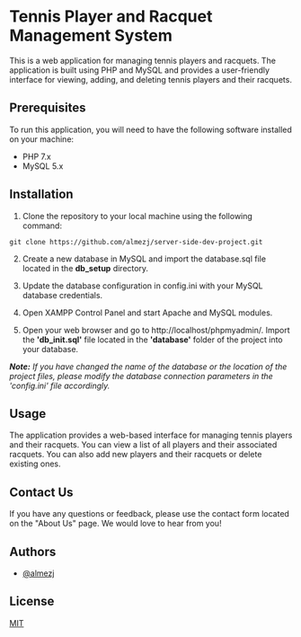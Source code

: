 # Tennis Player and Racquet Management System
This is a web application for managing tennis players and racquets. The application is built using PHP and MySQL and provides a user-friendly interface for viewing, adding, and deleting tennis players and their racquets.

## Prerequisites
To run this application, you will need to have the following software installed on your machine:

- PHP 7.x
- MySQL 5.x

## Installation

1. Clone the repository to your local machine using the following command:

```
git clone https://github.com/almezj/server-side-dev-project.git
```
2. Create a new database in MySQL and import the database.sql
file located in the **db_setup** directory.

3. Update the database configuration in config.ini with your MySQL database credentials.

4. Open XAMPP Control Panel and start Apache and MySQL modules.

5. Open your web browser and go to http://localhost/phpmyadmin/. Import the **'db_init.sql'** file located in the **'database'**  folder of the project into your database.

***Note:***  *If you have changed the name of the database or the location of the project files, please modify the database connection parameters in the 'config.ini' file accordingly.*

## Usage
The application provides a web-based interface for managing tennis players and their racquets. You can view a list of all players and their associated racquets. You can also add new players and their racquets or delete existing ones.

## Contact Us
If you have any questions or feedback, please use the contact form located on the "About Us" page. We would love to hear from you!
## Authors

- [@almezj](https://www.github.com/almezj)


## License

[MIT](https://choosealicense.com/licenses/mit/)


